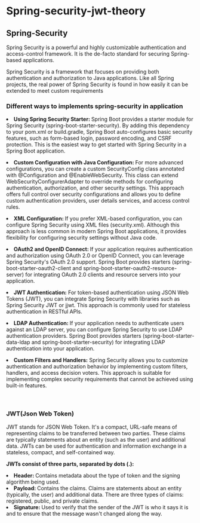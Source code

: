 # Spring-security-jwt-theory
<h2>
  Spring-Security
</h2>
<p>Spring Security is a powerful and highly customizable authentication and access-control framework. It is the de-facto standard for securing Spring-based applications.</p>
<p>
  Spring Security is a framework that focuses on providing both authentication and authorization to Java applications. Like all Spring projects, the real power of Spring Security is found in how easily it can be extended to meet custom requirements
</p>
<h3>Different ways to implements spring-security in application</h3>
<li><b>Using Spring Security Starter: </b>Spring Boot provides a starter module for Spring Security (spring-boot-starter-security). By adding this dependency to your pom.xml or build.gradle, Spring Boot auto-configures basic security features, such as form-based login, password encoding, and CSRF protection. This is the easiest way to get started with Spring Security in a Spring Boot application.</li>
<p></p>
<li><b>Custom Configuration with Java Configuration: </b>For more advanced configurations, you can create a custom SecurityConfig class annotated with @Configuration and @EnableWebSecurity. This class can extend WebSecurityConfigurerAdapter to override methods for configuring authentication, authorization, and other security settings. This approach offers full control over security configurations and allows you to define custom authentication providers, user details services, and access control rules.</li>
<p></p>
<li><b>XML Configuration: </b>If you prefer XML-based configuration, you can configure Spring Security using XML files (security.xml). Although this approach is less common in modern Spring Boot applications, it provides flexibility for configuring security settings without Java code.</li>
<p></p>
<li>
  <b>OAuth2 and OpenID Connect: </b>If your application requires authentication and authorization using OAuth 2.0 or OpenID Connect, you can leverage Spring Security's OAuth 2.0 support. Spring Boot provides starters (spring-boot-starter-oauth2-client and spring-boot-starter-oauth2-resource-server) for integrating OAuth 2.0 clients and resource servers into your application.
</li>
<p></p>
<li><b>JWT Authentication:</b> For token-based authentication using JSON Web Tokens (JWT), you can integrate Spring Security with libraries such as Spring Security JWT or jjwt. This approach is commonly used for stateless authentication in RESTful APIs.
</li>
<p></p>
<li>
<b>LDAP Authentication: </b>If your application needs to authenticate users against an LDAP server, you can configure Spring Security to use LDAP authentication providers. Spring Boot provides starters (spring-boot-starter-data-ldap and spring-boot-starter-security) for integrating LDAP authentication into your application.</li>
<p></p>
<li>
  <b>Custom Filters and Handlers:</b> Spring Security allows you to customize authentication and authorization behavior by implementing custom filters, handlers, and access decision voters. This approach is suitable for implementing complex security requirements that cannot be achieved using built-in features.
</li>
<br>
<br>
<h3>JWT(Json Web Token)</h3>
<p>JWT stands for JSON Web Token. It's a compact, URL-safe means of representing claims to be transferred between two parties. These claims are typically statements about an entity (such as the user) and additional data. JWTs can be used for authentication and information exchange in a stateless, compact, and self-contained way.</p>

<p><b>JWTs consist of three parts, separated by dots (.): </b></p>
<li><b>Header: </b>Contains metadata about the type of token and the signing algorithm being used.
</li>
<li><b>Payload: </b>Contains the claims. Claims are statements about an entity (typically, the user) and additional data. There are three types of claims: registered, public, and private claims.
</li>
<li>
<b>Signature: </b>Used to verify that the sender of the JWT is who it says it is and to ensure that the message wasn't changed along the way.</li>
